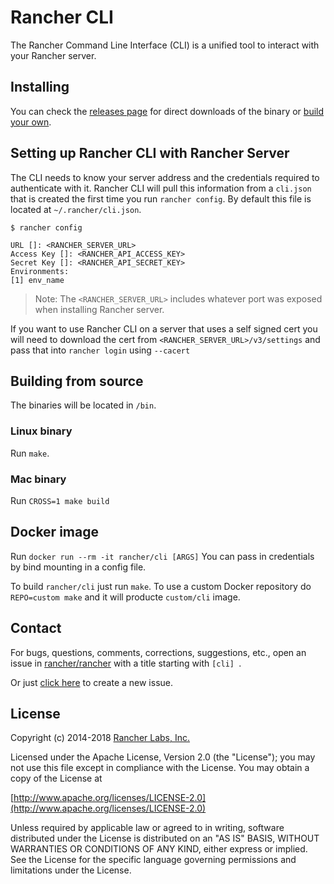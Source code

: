 Rancher CLI
===========

The Rancher Command Line Interface (CLI) is a unified tool to interact with your Rancher server. 

## Installing

You can check the [releases page](https://github.com/rancher/cli/releases) for direct downloads of the binary or [build your own](#building). 

## Setting up Rancher CLI with Rancher Server 

The CLI needs to know your server address and the credentials required to authenticate with it. 
Rancher CLI will pull this information from a `cli.json` that is created the first time you run 
`rancher config`. By default this file is located at `~/.rancher/cli.json`. 

```
$ rancher config

URL []: <RANCHER_SERVER_URL>
Access Key []: <RANCHER_API_ACCESS_KEY>
Secret Key []: <RANCHER_API_SECRET_KEY>
Environments:
[1] env_name
```

> Note: The `<RANCHER_SERVER_URL>` includes whatever port was exposed when installing Rancher server.

If you want to use Rancher CLI on a server that uses a self signed cert you will need to download the cert from `<RANCHER_SERVER_URL>/v3/settings` and pass that into `rancher login` using `--cacert` 

## Building from source

The binaries will be located in `/bin`.

### Linux binary

Run `make`.

### Mac binary

Run `CROSS=1 make build`

## Docker image

Run `docker run --rm -it rancher/cli [ARGS]`  You can pass in credentials by bind mounting in a config file.

To build `rancher/cli` just run `make`.  To use a custom Docker repository do `REPO=custom make` and it will producte `custom/cli` image.

## Contact

For bugs, questions, comments, corrections, suggestions, etc., open an issue in
[rancher/rancher](//github.com/rancher/rancher/issues) with a title starting with `[cli] `.

Or just [click here](//github.com/rancher/rancher/issues/new?title=%5Bcli%5D%20) to create a new issue.

## License
Copyright (c) 2014-2018 [Rancher Labs, Inc.](http://rancher.com)

Licensed under the Apache License, Version 2.0 (the "License");
you may not use this file except in compliance with the License.
You may obtain a copy of the License at

[http://www.apache.org/licenses/LICENSE-2.0](http://www.apache.org/licenses/LICENSE-2.0)

Unless required by applicable law or agreed to in writing, software
distributed under the License is distributed on an "AS IS" BASIS,
WITHOUT WARRANTIES OR CONDITIONS OF ANY KIND, either express or implied.
See the License for the specific language governing permissions and
limitations under the License.
